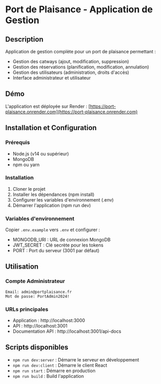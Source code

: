 # Port de Plaisance - Application de Gestion

## Description
Application de gestion complète pour un port de plaisance permettant :
- Gestion des catways (ajout, modification, suppression)
- Gestion des réservations (planification, modification, annulation)
- Gestion des utilisateurs (administration, droits d'accès)
- Interface administrateur et utilisateur

## Démo
L'application est déployée sur Render : [https://port-plaisance.onrender.com](https://port-plaisance.onrender.com)

## Installation et Configuration

### Prérequis
- Node.js (v14 ou supérieur)
- MongoDB
- npm ou yarn

### Installation
1. Cloner le projet
2. Installer les dépendances (npm install)
3. Configurer les variables d'environnement (.env)
4. Démarrer l'application (npm run dev)

### Variables d'environnement
Copier `.env.example` vers `.env` et configurer :
- MONGODB_URI : URL de connexion MongoDB
- JWT_SECRET : Clé secrète pour les tokens
- PORT : Port du serveur (3001 par défaut)

## Utilisation

### Compte Administrateur
```
Email: admin@portplaisance.fr
Mot de passe: PortAdmin2024!
```

### URLs principales
- Application : http://localhost:3000
- API : http://localhost:3001
- Documentation API : http://localhost:3001/api-docs

## Scripts disponibles
- `npm run dev:server` : Démarre le serveur en développement
- `npm run dev:client` : Démarre le client React
- `npm run start` : Démarre en production
- `npm run build` : Build l'application
